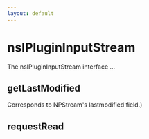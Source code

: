 ```yaml
---
layout: default
---
```


# nsIPluginInputStream #

The nsIPluginInputStream interface ...


## getLastModified ##

 Corresponds to NPStream's lastmodified field.)


## requestRead ##
